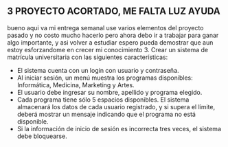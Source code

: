 ## 3 PROYECTO ACORTADO, ME FALTA LUZ AYUDA
bueno aqui va mi entrega semanal use varios elementos del proyecto pasado y no costo mucho hacerlo pero ahora debo ir a trabajar para ganar algo importante, y asi volver a estudiar espero pueda demostrar que aun estoy
esforzandome en crecer mi conocimiento
3. Crear un sistema de matrícula universitaria con las siguientes características:
* El sistema cuenta con un login con usuario y contraseña.
* Al iniciar sesión, un menú muestra los programas disponibles: Informática, Medicina, Marketing y Artes.
* El usuario debe ingresar su nombre, apellido y programa elegido.
* Cada programa tiene sólo 5 espacios disponibles. El sistema almacenará los datos de cada usuario registrado, y si supera el límite, deberá mostrar un mensaje indicando que el programa no está disponible.
* Si la información de inicio de sesión es incorrecta tres veces, el sistema debe bloquearse.
